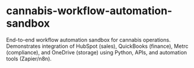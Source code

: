 # cannabis-workflow-automation-sandbox
End-to-end workflow automation sandbox for cannabis operations.  Demonstrates integration of HubSpot (sales), QuickBooks (finance), Metrc (compliance),  and OneDrive (storage) using Python, APIs, and automation tools (Zapier/n8n).
